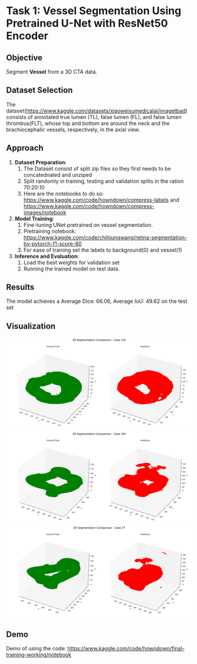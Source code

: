 # Task 1: Vessel Segmentation Using Pretrained U-Net with ResNet50 Encoder

## Objective
Segment **Vessel** from a 3D CTA data.

## Dataset Selection
The dataset(https://www.kaggle.com/datasets/xiaoweixumedicalai/imagetbad) consists of annotated  true lumen (TL), false lumen (FL), and false lumen thrombus(FLT), whose top and bottom are around the neck and the brachiocephalic vessels, respectively, in the axial view.

## Approach
1. **Dataset Preparation**:
   1. The Dataset consist of split zip files so they first needs to be concatednated and unziped
   2. Split randomly in training, testing and validation splits in the ration 70:20:10
   3. Here are the notebooks to do so:
      https://www.kaggle.com/code/howndown/compress-labels and https://www.kaggle.com/code/howndown/compress-images/notebook
2. **Model Training**:
   1. Fine-tuning UNet pretrained on vessel segmentation.
   2. Pretraining notebook: https://www.kaggle.com/code/chihjungwang/retina-segmentation-by-pytorch-f1-score-80
   3. For ease of training set the labels to background(0) and vessel(1)
3. **Inference and Evaluation**:
   1. Load the best weights for validation set
   2. Running the trained model on test data.

## Results
The model achieves a Average Dice: 66.06, Average IoU: 49.62 on the test set

## Visualization
<img src="./static/case_155_comparison.png" width="900">

<img src="./static/case_164_comparison.png" width="900">

<img src="./static/case_27_comparison.png" width="900">

## Demo
Demo of using the code: https://www.kaggle.com/code/howndown/final-training-working/notebook
